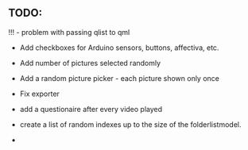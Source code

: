## TODO:
!!! - problem with passing qlist to qml


- Add checkboxes for Arduino sensors, buttons, affectiva, etc.
- Add number of pictures selected randomly
- Add a random picture picker - each picture shown only once
- Fix exporter


- add a questionaire after every video played


- create a list of random indexes up to the size of the folderlistmodel.
- 
